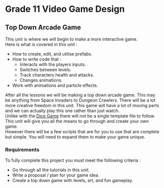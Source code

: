 # Grade 11 Video Game Design

## Top Down Arcade Game

This unit is where we will begin to make a more interactive game.\
Here is what is covered in this unit :

* How to create, edit, and utilise prefabs.
* How to write code that :
	* Interacts with the players inputs.
	* Switches between levels.
	* Track characters health and attacks.
	* Changes animations.
* Work with animations and particle effects.

After all the lessons we will be making a top down arcade game. This may be anything from Space Invaders to Dungeon Crawlers. There will be a lot more creative freedom in this unit. This game will have a lot of moving parts and we can actually play this one rather than just watch.\
Unlike with the [Dice Game](../2%20Dice%20Game) there will not be a single template file to follow. This unit will give you all the means to go through and create your own game.\
However there will be a few scripts that are for you to use that are complete but simple. You will need to expand them to make your game unique.

### Requirements

To fully complete this project you must meet the following criteria :
* Go through all the tutorials in this unit.
* Write a proposal / plan for your game idea.
* Create a top down game with levels, art, and fun gameplay.